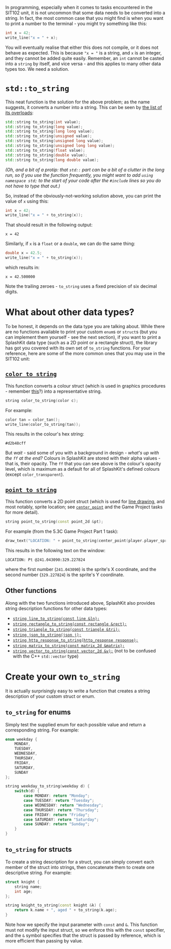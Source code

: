 In programming, especially when it comes to tasks encountered in the SIT102 unit, it is not uncommon that some data needs to be converted into a string. In fact, the most common case that you might find is when you want to print a number to the terminal - you might try something like this:

```c++
int x = 42;
write_line("x = " + x);
```

You will eventually realise that either this does not compile, or it does not behave as expected. This is because `"x = "` is a string, and `x` is an integer, and they cannot be added quite easily. Remember, an `int` cannot be casted into a `string` by itself, and vice versa - and this applies to many other data types too. We need a solution.

# `std::to_string`
This neat function is the solution for the above problem; as the name suggests, it converts a number into a string. This can be seen by [the list of its overloads](https://en.cppreference.com/w/cpp/string/basic_string/to_string):

```c++
std::string to_string(int value);
std::string to_string(long value);
std::string to_string(long long value);
std::string to_string(unsigned value);
std::string to_string(unsigned long value);
std::string to_string(unsigned long long value);
std::string to_string(float value);
std::string to_string(double value);
std::string to_string(long double value);
```

*(Oh, and a bit of a protip: that `std::` part can be a bit of a clutter in the long run, so if you use the function frequently, you might want to add `using namespace std;` to the start of your code after the `#include` lines so you do not have to type that out.)*

So, instead of the obviously-not-working solution above, you can print the value of `x` using this:
```c++
int x = 42;
write_line("x = " + to_string(x));
```

That should result in the following output:

```
x = 42
```

Similarly, if `x` is a `float` or a `double`, we can do the same thing:

```c++
double x = 42.5;
write_line("x = " + to_string(x));
```

which results in:

```
x = 42.500000
```

Note the trailing zeroes - `to_string` uses a fixed precision of six decimal digits.

# What about other data types?
To be honest, it depends on the data type you are talking about. While there are no functions available to print your custom `enum`s or `struct`s (but you can implement them yourself - see the next section), if you want to print a SplashKit data type (such as a 2D point or a rectangle struct), the library has got you covered with its own set of `to_string` functions. For your reference, here are some of the more common ones that you may use in the SIT102 unit:

##  [`color_to_string`](https://splashkit.io/api/color/#color-to-string)
This function converts a colour struct (which is used in graphics procedures - remember [this](https://splashkit.io/articles/guides/tags/starter/get-started-drawing/)?) into a representative string.

```c++
string color_to_string(color c);
```

For example:

```c++
color tan = color_tan();
write_line(color_to_string(tan));
```

This results in the colour's hex string:

```
#d2b48cff
```

But *wait* - said some of you with a background in design - *what's up with the `ff` at the end?* Colours in SplashKit are stored with their alpha values - that is, their opacity. The `ff` that you can see above is the colour's opacity level, which is maximum as a default for all of SplashKit's defined colours (except `color_transparent`).

## [`point_to_string`](https://splashkit.io/api/geometry/#point-to-string)
This function converts a 2D point struct (which is used for [line drawing](https://splashkit.io/api/graphics/#draw-line-point-to-point), and most notably, sprite location; see [`center_point`](https://splashkit.io/api/sprites/#center-point) and the Game Project tasks for more detail).

```c++
string point_to_string(const point_2d &pt);
```

For example (from the 5.3C Game Project Part 1 task):

```c++
draw_text("LOCATION: " + point_to_string(center_point(player.player_sprite)), COLOR_YELLOW, 0, 20, option_to_screen());
```

This results in the following text on the window:

```
LOCATION: Pt @241.043090:329.227824
```

where the first number (`241.043090`) is the sprite's X coordinate, and the second number (`329.227824`) is the sprite's Y coordinate.

## Other functions
Along with the two functions introduced above, SplashKit also provides string description functions for other data types:
 - [`string line_to_string(const line &ln);`](https://splashkit.io/api/geometry/#line-to-string)
 - [`string rectangle_to_string(const rectangle &rect);`](https://splashkit.io/api/geometry/#rectangle-to-string)
 - [`string triangle_to_string(const triangle &tri);`](https://splashkit.io/api/geometry/#triangle-to-string)
 - [`string json_to_string(json j);`](https://splashkit.io/api/json/#json-to-string)
 - [`string http_response_to_string(http_response response);`](https://splashkit.io/api/networking/#http-response-to-string)
 - [`string matrix_to_string(const matrix_2d &matrix);`](https://splashkit.io/api/physics/#matrix-to-string)
 - [`string vector_to_string(const vector_2d &v);`](https://splashkit.io/api/physics/#vector-to-string) (not to be confused with the C++ `std::vector` type)

# Create your own `to_string`
It is actually surprisingly easy to write a function that creates a string description of your custom struct or enum.

## `to_string` for enums
Simply test the supplied enum for each possible value and return a corresponding string. For example:

```c++
enum weekday {
	MONDAY,
	TUESDAY,
	WEDNESDAY,
	THURSDAY,
	FRIDAY,
	SATURDAY,
	SUNDAY
};

string weekday_to_string(weekday d) {
	switch(d) {
		case MONDAY: return "Monday";
		case TUESDAY: return "Tuesday";
		case WEDNESDAY: return "Wednesday";
		case THURSDAY: return "Thursday";
		case FRIDAY: return "Friday";
		case SATURDAY: return "Saturday";
		case SUNDAY: return "Sunday";
	}
}
```

## `to_string` for structs
To create a string description for a struct, you can simply convert each member of the struct into strings, then concatenate them to create one descriptive string. For example:

```c++
struct knight {
	string name;
	int age;
};

string knight_to_string(const knight &k) {
	return k.name + ", aged " + to_string(k.age);
}
```

Note how we specify the input parameter with `const` and `&`. This function must not modify the input struct, so we enforce this with the `const` specifier, and the `&` symbol specifies that the struct is passed by reference, which is more efficient than passing by value.
